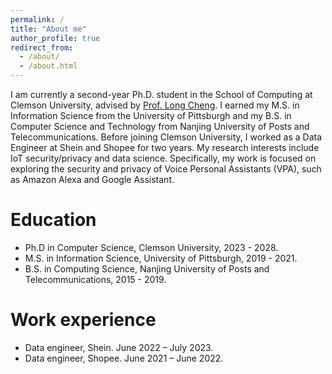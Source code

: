 ```yaml
---
permalink: /
title: "About me"
author_profile: true
redirect_from: 
  - /about/
  - /about.html
---
```


I am currently a second-year Ph.D. student in the School of Computing at Clemson University, advised by [Prof. Long Cheng](https://people.computing.clemson.edu/~lcheng2/). I earned my M.S. in Information Science from the University of Pittsburgh and my B.S. in Computer Science and Technology from Nanjing University of Posts and Telecommunications. Before joining Clemson University, I worked as a Data Engineer at Shein and Shopee for two years. My research interests include IoT security/privacy and data science. Specifically, my work is focused on exploring the security and privacy of Voice Personal Assistants (VPA), such as Amazon Alexa and Google Assistant.

Education
======
* Ph.D in Computer Science, Clemson University, 2023 - 2028.
* M.S. in Information Science, University of Pittsburgh, 2019 - 2021.
* B.S. in Computing Science, Nanjing University of Posts and Telecommunications, 2015 - 2019.

Work experience
======
* Data engineer, Shein. June 2022 – July 2023.
* Data engineer, Shopee. June 2021 – June 2022.